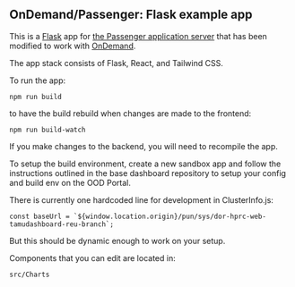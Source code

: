 ## OnDemand/Passenger: Flask example app

This is a [Flask](http://flask.pocoo.org/) app for [the Passenger application server](https://www.phusionpassenger.com/) that has been modified to work with [OnDemand](https://openondemand.org/).

The app stack consists of Flask, React, and Tailwind CSS.

To run the app:
```
npm run build
```
to have the build rebuild when changes are made to the frontend:
```
npm run build-watch
```
If you make changes to the backend, you will need to recompile the app.

To setup the build environment, create a new sandbox app and follow the instructions outlined in the base dashboard repository to setup your config and build env on the OOD Portal.

There is currently one hardcoded line for development in ClusterInfo.js:

```  
const baseUrl = `${window.location.origin}/pun/sys/dor-hprc-web-tamudashboard-reu-branch`;
```

But this should be dynamic enough to work on your setup.

Components that you can edit are located in:
```
src/Charts
```